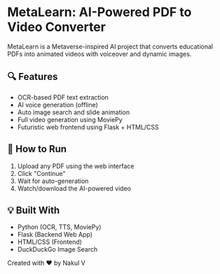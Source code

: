 # MetaLearn: AI-Powered PDF to Video Converter

MetaLearn is a Metaverse-inspired AI project that converts educational PDFs into animated videos with voiceover and dynamic images.

## 🔍 Features
- OCR-based PDF text extraction
- AI voice generation (offline)
- Auto image search and slide animation
- Full video generation using MoviePy
- Futuristic web frontend using Flask + HTML/CSS

## 🚀 How to Run
1. Upload any PDF using the web interface
2. Click "Continue"
3. Wait for auto-generation
4. Watch/download the AI-powered video

## 💡 Built With
- Python (OCR, TTS, MoviePy)
- Flask (Backend Web App)
- HTML/CSS (Frontend)
- DuckDuckGo Image Search

Created with ❤️ by Nakul V
